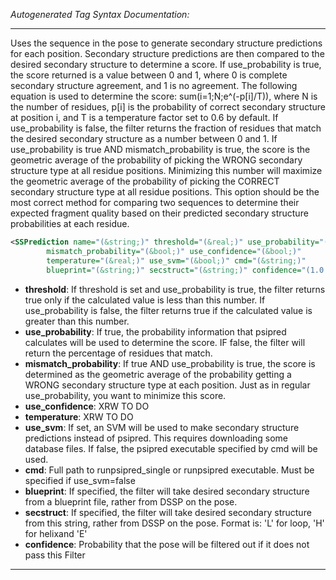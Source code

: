 <!-- THIS IS AN AUTOGENERATED FILE: Don't edit it directly, instead change the schema definition in the code itself. -->

_Autogenerated Tag Syntax Documentation:_

---
Uses the sequence in the pose to generate secondary structure predictions for each position. Secondary structure predictions are then compared to the desired secondary structure to determine a score. If use_probability is true, the score returned is a value between 0 and 1, where 0 is complete secondary structure agreement, and 1 is no agreement. The following equation is used to determine the score: sum(i=1;N;e^(-p[i]/T)), where N is the number of residues, p[i] is the probability of correct secondary structure at position i, and T is a temperature factor set to 0.6 by default. If use_probability is false, the filter returns the fraction of residues that match the desired secondary structure as a number between 0 and 1. If use_probability is true AND mismatch_probability is true, the score is the geometric average of the probability of picking the WRONG secondary structure type at all residue positions. Minimizing this number will maximize the geometric average of the probability of picking the CORRECT secondary structure type at all residue positions. This option should be the most correct method for comparing two sequences to determine their expected fragment quality based on their predicted secondary structure probabilities at each residue.

```xml
<SSPrediction name="(&string;)" threshold="(&real;)" use_probability="(&bool;)"
        mismatch_probability="(&bool;)" use_confidence="(&bool;)"
        temperature="(&real;)" use_svm="(&bool;)" cmd="(&string;)"
        blueprint="(&string;)" secstruct="(&string;)" confidence="(1.0 &real;)" />
```

-   **threshold**: If threshold is set and use_probability is true, the filter returns true only if the calculated value is less than this number. If use_probability is false, the filter returns true if the calculated value is greater than this number.
-   **use_probability**: If true, the probability information that psipred calculates will be used to determine the score. IF false, the filter will return the percentage of residues that match.
-   **mismatch_probability**: If true AND use_probability is true, the score is determined as the geometric average of the probability getting a WRONG secondary structure type at each position. Just as in regular use_probability, you want to minimize this score.
-   **use_confidence**: XRW TO DO
-   **temperature**: XRW TO DO
-   **use_svm**: If set, an SVM will be used to make secondary structure predictions instead of psipred. This requires downloading some database files. If false, the psipred executable specified by cmd will be used.
-   **cmd**: Full path to runpsipred_single or runpsipred executable. Must be specified if use_svm=false
-   **blueprint**: If specified, the filter will take desired secondary structure from a blueprint file, rather from DSSP on the pose.
-   **secstruct**: If specified, the filter will take desired secondary structure from this string, rather from DSSP on the pose. Format is: 'L' for loop, 'H' for helixand 'E'
-   **confidence**: Probability that the pose will be filtered out if it does not pass this Filter

---
